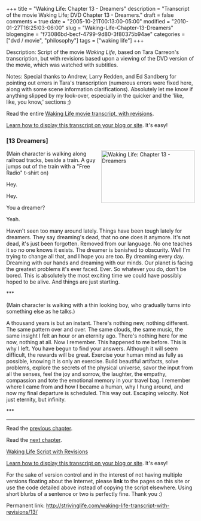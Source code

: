 +++
title = "Waking Life: Chapter 13 - Dreamers"
description = "Transcript of the movie Waking Life; DVD Chapter 13 - Dreamers."
draft = false
comments = true
date = "2005-10-21T00:13:00-05:00"
modified = "2010-01-27T16:25:03-06:00"
slug = "Waking-Life-Chapter-13-Dreamers"
blogengine = "f73086bd-becf-4799-9d80-3f80375b94ae"
categories = ["dvd / movie", "philosophy"]
tags = ["waking life"]
+++

<div class="WPArticleInfo">
<p>
Description: Script of the movie <em>Waking Life</em>, based on Tara Carreon&#39;s transcription, but with revisions based upon a viewing of the DVD version of the movie, which was watched with subtitles. 
</p>
<p>
Notes: Special thanks to Andrew, Larry Redden, and Ed Sandberg for pointing out errors in Tara&#39;s transcription (numerous errors were fixed here, along with some scene information clarifications). Absolutely let me know if anything slipped by my look-over, especially in the quicker and the &#39;like, like, you know,&#39; sections ;) 
</p>
<p>
Read the entire <a href="/waking-life-transcript-with-revisions/">Waking Life movie transcript, with revisions</a>. 
</p>
<p>
<a href="/words/post/Display-parts-of-the-Waking-Life-Transcript-on-your-site.aspx">Learn how to display this transcript on your blog or site</a>. It&#39;s easy!
</p>
</div>
<h3 class="waking_life_chapter">[<a id="thirteen" name="thirteen" title="thirteen"></a>13 Dreamers] </h3>
<p>
<a href="/files/images/WakingLife/WakingLife_13_1.jpg" onclick="window.open(this.href);return false;"><img src="http://strivinglife.com/files/images/WakingLife/WakingLife_13_1_t.jpg" alt="Waking Life: Chapter 13 - Dreamers" width="250" height="140" align="right" /></a>(Main character is walking along railroad tracks, beside a train. A guy jumps out of the train with a &quot;Free Radio&quot; t-shirt on) 
</p>
<p>
Hey. 
</p>
<p>
Hey. 
</p>
<p>
You a dreamer? 
</p>
<p>
Yeah. 
</p>
<p>
Haven&#39;t seen too many around lately. Things have been tough lately for dreamers. They say dreaming&#39;s dead, that no one does it anymore. It&#39;s not dead, it&#39;s just been forgotten. Removed from our language. No one teaches it so no one knows it exists. The dreamer is banished to obscurity. Well I&#39;m trying to change all that, and I hope you are too. By dreaming every day. Dreaming with our hands and dreaming with our minds. Our planet is facing the greatest problems it&#39;s ever faced. Ever. So whatever you do, don&#39;t be bored. This is absolutely the most exciting time we could have possibly hoped to be alive. And things are just starting. 
</p>
<p>
*** 
</p>
<p>
(Main character is walking with a thin looking boy, who gradually turns into something else as he talks.) 
</p>
<p>
A thousand years is but an instant. There&#39;s nothing new, nothing different. The same pattern over and over. The same clouds, the same music, the same insight I felt an hour or an eternity ago. There&#39;s nothing here for me now, nothing at all. Now I remember. This happened to me before. This is why I left. You have begun to find your answers. Although it will seem difficult, the rewards will be great. Exercise your human mind as fully as possible, knowing it is only an exercise. Build beautiful artifacts, solve problems, explore the secrets of the physical universe, savor the input from all the senses, feel the joy and sorrow, the laughter, the empathy, compassion and tote the emotional memory in your travel bag. I remember where I came from and how I became a human, why I hung around, and now my final departure is scheduled. This way out. Escaping velocity. Not just eternity, but infinity. 
</p>
<p>
*** 
</p>
<hr />
<p>
Read the <a href="/waking-life-transcript-with-revisions/12/">previous chapter</a>. 
</p>
<p>
Read the <a href="/waking-life-transcript-with-revisions/14/">next chapter</a>. 
</p>
<p>
<a href="/waking-life-transcript-with-revisions/">Waking Life Script with Revisions</a> 
</p>
<div class="tip">
<p>
<a href="/words/post/Display-parts-of-the-Waking-Life-Transcript-on-your-site.aspx">Learn how to display this transcript on your blog or site</a>. It&#39;s easy!
</p>
<p>
For the sake of version control and in the interest of not having multiple versions floating about the Internet, please <strong>link</strong> to the pages on this site or use the code detailed above instead of copying the script elsewhere. Using short blurbs of a sentence or two is perfectly fine. Thank you :) 
</p>
<p>
Permanent link: <a href="/waking-life-transcript-with-revisions/13/">http://strivinglife.com/waking-life-transcript-with-revisions/13/</a> 
</p>
</div>

